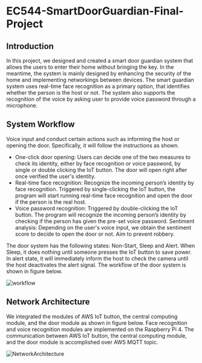 # EC544-SmartDoorGuardian-Final-Project

## Introduction

In this project, we designed and created a smart door guardian system that allows the users to enter their home without bringing the key. In the meantime, the system is mainly designed by enhancing the security of the home and implementing networkings between devices. The smart guardian system uses real-time face recognition as a primary option, that identifies whether the person is the host or not. The system also supports the recognition of the voice by asking user to provide voice password through a microphone.

## System Workflow

Voice input and conduct certain actions such as informing the host or opening the door. Specifically, it will follow the instructions as shown.
- One-click door opening: Users can decide one of the two measures to check its identity, either by face recognition or voice password, by single or double clicking the IoT button. The door will open right after once verified the user's identity.
- Real-time face recognition: Recognize the incoming person’s identity by face recognition. Triggered by single-clicking the IoT button, the program will start running real-time face recognition and open the door if the person is the real host.
- Voice password recognition: Triggered by double-clicking the IoT button. The program will recognize the incoming person’s identity by checking if the person has given the pre-set voice password.
Sentiment analysis: Depending on the user's voice input, we obtain the sentiment score to decide to open the door or not. Aim to prevent robbery.

The door system has the following states: Non-Start, Sleep and Alert. When Sleep, it does nothing until someone presses the IoT button to save power. In alert state, it will immediately inform the host to check the camera until the host deactivates the alert signal. The workflow of the door system is shown in figure below.


![workflow](https://github.com/Dnisde/EC544_Smart-Door-Guardian/blob/main/Workflow.png?raw=true)

## Network Architecture

We integrated the modules of AWS IoT button, the central computing module, and the door module as shown in figure below. Face recognition and voice recognition modules are implemented on the Raspberry Pi 4. The communication between AWS IoT button, the central computing module, and the door module is accomplished over AWS MQTT topic.

![NetworkArchitecture](https://github.com/Dnisde/EC544_Smart-Door-Guardian/blob/main/Network%20Architecture.png?raw=true)
